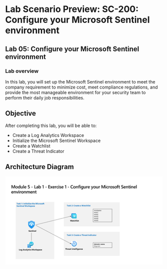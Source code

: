 # Lab Scenario Preview: SC-200: Configure your Microsoft Sentinel environment

## Lab 05: Configure your Microsoft Sentinel environment

### Lab overview

In this lab, you will set up the Microsoft Sentinel environment to meet the company requirement to minimize cost, meet compliance regulations, and provide the most manageable environment for your security team to perform their daily job responsibilities.

## Objective
  
  After completing this lab, you will be able to:

- Create a Log Analytics Workspace
- Initialize the Microsoft Sentinel Workspace
- Create a Watchlist
- Create a Threat Indicator
  
## Architecture Diagram

   ![](media/SC-200-Lab_Diagrams_Mod5_L1_Ex1.png)
